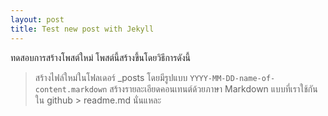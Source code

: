 ```yaml
---
layout: post
title: Test new post with Jekyll
---
```


  ทดสอบการสร้างโพสต์ใหม่ โพสต์นี้สร้างขึ้นโดยวิธีการดังนี้
  > สร้างไฟล์ใหม่ในโฟลเดอร์ _posts โดยมีรูปแบบ <code>YYYY-MM-DD-name-of-content.markdown</code>
  > สร้างรายละเอียดคอนเทนต์ด้วยภาษา Markdown แบบที่เราใช้กันใน github > readme.md นั่นแหละ
